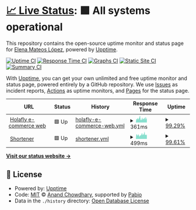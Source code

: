 # [📈 Live Status](https://demo.upptime.js.org): <!--live status--> **🟩 All systems operational**

This repository contains the open-source uptime monitor and status page for [Elena Mateos López](https://elenamlopez.github.io/Personal_Web/), powered by [Upptime](https://github.com/upptime/upptime).

[![Uptime CI](https://github.com/ElenaMLopez/holafly-status-page/workflows/Uptime%20CI/badge.svg)](https://github.com/ElenaMLopez/holafly-status-page/actions?query=workflow%3A%22Uptime+CI%22)
[![Response Time CI](https://github.com/ElenaMLopez/holafly-status-page/workflows/Response%20Time%20CI/badge.svg)](https://github.com/ElenaMLopez/holafly-status-page/actions?query=workflow%3A%22Response+Time+CI%22)
[![Graphs CI](https://github.com/ElenaMLopez/holafly-status-page/workflows/Graphs%20CI/badge.svg)](https://github.com/ElenaMLopez/holafly-status-page/actions?query=workflow%3A%22Graphs+CI%22)
[![Static Site CI](https://github.com/ElenaMLopez/holafly-status-page/workflows/Static%20Site%20CI/badge.svg)](https://github.com/ElenaMLopez/holafly-status-page/actions?query=workflow%3A%22Static+Site+CI%22)
[![Summary CI](https://github.com/ElenaMLopez/holafly-status-page/workflows/Summary%20CI/badge.svg)](https://github.com/ElenaMLopez/holafly-status-page/actions?query=workflow%3A%22Summary+CI%22)

With [Upptime](https://upptime.js.org), you can get your own unlimited and free uptime monitor and status page, powered entirely by a GitHub repository. We use [Issues](https://github.com/ElenaMLopez/holafly-status-page/issues) as incident reports, [Actions](https://github.com/ElenaMLopez/holafly-status-page/actions) as uptime monitors, and [Pages](https://demo.upptime.js.org) for the status page.

<!--start: status pages-->
<!-- This summary is generated by Upptime (https://github.com/upptime/upptime) -->
<!-- Do not edit this manually, your changes will be overwritten -->
<!-- prettier-ignore -->
| URL | Status | History | Response Time | Uptime |
| --- | ------ | ------- | ------------- | ------ |
| <img alt="" src="https://icons.duckduckgo.com/ip3/esim.holafly.com.ico" height="13"> [Holafly e-commerce web](https://esim.holafly.com) | 🟩 Up | [holafly-e-commerce-web.yml](https://github.com/ElenaMLopez/holafly-status-page/commits/HEAD/history/holafly-e-commerce-web.yml) | <details><summary><img alt="Response time graph" src="./graphs/holafly-e-commerce-web/response-time-week.png" height="20"> 361ms</summary><br><a href="https://ElenaMLopez.github.io/holafly-status-page/history/holafly-e-commerce-web"><img alt="Response time 361" src="https://img.shields.io/endpoint?url=https%3A%2F%2Fraw.githubusercontent.com%2FElenaMLopez%2Fholafly-status-page%2FHEAD%2Fapi%2Fholafly-e-commerce-web%2Fresponse-time.json"></a><br><a href="https://ElenaMLopez.github.io/holafly-status-page/history/holafly-e-commerce-web"><img alt="24-hour response time 428" src="https://img.shields.io/endpoint?url=https%3A%2F%2Fraw.githubusercontent.com%2FElenaMLopez%2Fholafly-status-page%2FHEAD%2Fapi%2Fholafly-e-commerce-web%2Fresponse-time-day.json"></a><br><a href="https://ElenaMLopez.github.io/holafly-status-page/history/holafly-e-commerce-web"><img alt="7-day response time 361" src="https://img.shields.io/endpoint?url=https%3A%2F%2Fraw.githubusercontent.com%2FElenaMLopez%2Fholafly-status-page%2FHEAD%2Fapi%2Fholafly-e-commerce-web%2Fresponse-time-week.json"></a><br><a href="https://ElenaMLopez.github.io/holafly-status-page/history/holafly-e-commerce-web"><img alt="30-day response time 361" src="https://img.shields.io/endpoint?url=https%3A%2F%2Fraw.githubusercontent.com%2FElenaMLopez%2Fholafly-status-page%2FHEAD%2Fapi%2Fholafly-e-commerce-web%2Fresponse-time-month.json"></a><br><a href="https://ElenaMLopez.github.io/holafly-status-page/history/holafly-e-commerce-web"><img alt="1-year response time 361" src="https://img.shields.io/endpoint?url=https%3A%2F%2Fraw.githubusercontent.com%2FElenaMLopez%2Fholafly-status-page%2FHEAD%2Fapi%2Fholafly-e-commerce-web%2Fresponse-time-year.json"></a></details> | <details><summary><a href="https://ElenaMLopez.github.io/holafly-status-page/history/holafly-e-commerce-web">99.29%</a></summary><a href="https://ElenaMLopez.github.io/holafly-status-page/history/holafly-e-commerce-web"><img alt="All-time uptime 99.29%" src="https://img.shields.io/endpoint?url=https%3A%2F%2Fraw.githubusercontent.com%2FElenaMLopez%2Fholafly-status-page%2FHEAD%2Fapi%2Fholafly-e-commerce-web%2Fuptime.json"></a><br><a href="https://ElenaMLopez.github.io/holafly-status-page/history/holafly-e-commerce-web"><img alt="24-hour uptime 100.00%" src="https://img.shields.io/endpoint?url=https%3A%2F%2Fraw.githubusercontent.com%2FElenaMLopez%2Fholafly-status-page%2FHEAD%2Fapi%2Fholafly-e-commerce-web%2Fuptime-day.json"></a><br><a href="https://ElenaMLopez.github.io/holafly-status-page/history/holafly-e-commerce-web"><img alt="7-day uptime 99.29%" src="https://img.shields.io/endpoint?url=https%3A%2F%2Fraw.githubusercontent.com%2FElenaMLopez%2Fholafly-status-page%2FHEAD%2Fapi%2Fholafly-e-commerce-web%2Fuptime-week.json"></a><br><a href="https://ElenaMLopez.github.io/holafly-status-page/history/holafly-e-commerce-web"><img alt="30-day uptime 99.29%" src="https://img.shields.io/endpoint?url=https%3A%2F%2Fraw.githubusercontent.com%2FElenaMLopez%2Fholafly-status-page%2FHEAD%2Fapi%2Fholafly-e-commerce-web%2Fuptime-month.json"></a><br><a href="https://ElenaMLopez.github.io/holafly-status-page/history/holafly-e-commerce-web"><img alt="1-year uptime 99.29%" src="https://img.shields.io/endpoint?url=https%3A%2F%2Fraw.githubusercontent.com%2FElenaMLopez%2Fholafly-status-page%2FHEAD%2Fapi%2Fholafly-e-commerce-web%2Fuptime-year.json"></a></details>
| <img alt="" src="https://icons.duckduckgo.com/ip3/holaf.ly.ico" height="13"> [Shortener](https://holaf.ly) | 🟩 Up | [shortener.yml](https://github.com/ElenaMLopez/holafly-status-page/commits/HEAD/history/shortener.yml) | <details><summary><img alt="Response time graph" src="./graphs/shortener/response-time-week.png" height="20"> 499ms</summary><br><a href="https://ElenaMLopez.github.io/holafly-status-page/history/shortener"><img alt="Response time 499" src="https://img.shields.io/endpoint?url=https%3A%2F%2Fraw.githubusercontent.com%2FElenaMLopez%2Fholafly-status-page%2FHEAD%2Fapi%2Fshortener%2Fresponse-time.json"></a><br><a href="https://ElenaMLopez.github.io/holafly-status-page/history/shortener"><img alt="24-hour response time 560" src="https://img.shields.io/endpoint?url=https%3A%2F%2Fraw.githubusercontent.com%2FElenaMLopez%2Fholafly-status-page%2FHEAD%2Fapi%2Fshortener%2Fresponse-time-day.json"></a><br><a href="https://ElenaMLopez.github.io/holafly-status-page/history/shortener"><img alt="7-day response time 499" src="https://img.shields.io/endpoint?url=https%3A%2F%2Fraw.githubusercontent.com%2FElenaMLopez%2Fholafly-status-page%2FHEAD%2Fapi%2Fshortener%2Fresponse-time-week.json"></a><br><a href="https://ElenaMLopez.github.io/holafly-status-page/history/shortener"><img alt="30-day response time 499" src="https://img.shields.io/endpoint?url=https%3A%2F%2Fraw.githubusercontent.com%2FElenaMLopez%2Fholafly-status-page%2FHEAD%2Fapi%2Fshortener%2Fresponse-time-month.json"></a><br><a href="https://ElenaMLopez.github.io/holafly-status-page/history/shortener"><img alt="1-year response time 499" src="https://img.shields.io/endpoint?url=https%3A%2F%2Fraw.githubusercontent.com%2FElenaMLopez%2Fholafly-status-page%2FHEAD%2Fapi%2Fshortener%2Fresponse-time-year.json"></a></details> | <details><summary><a href="https://ElenaMLopez.github.io/holafly-status-page/history/shortener">99.61%</a></summary><a href="https://ElenaMLopez.github.io/holafly-status-page/history/shortener"><img alt="All-time uptime 99.61%" src="https://img.shields.io/endpoint?url=https%3A%2F%2Fraw.githubusercontent.com%2FElenaMLopez%2Fholafly-status-page%2FHEAD%2Fapi%2Fshortener%2Fuptime.json"></a><br><a href="https://ElenaMLopez.github.io/holafly-status-page/history/shortener"><img alt="24-hour uptime 100.00%" src="https://img.shields.io/endpoint?url=https%3A%2F%2Fraw.githubusercontent.com%2FElenaMLopez%2Fholafly-status-page%2FHEAD%2Fapi%2Fshortener%2Fuptime-day.json"></a><br><a href="https://ElenaMLopez.github.io/holafly-status-page/history/shortener"><img alt="7-day uptime 99.61%" src="https://img.shields.io/endpoint?url=https%3A%2F%2Fraw.githubusercontent.com%2FElenaMLopez%2Fholafly-status-page%2FHEAD%2Fapi%2Fshortener%2Fuptime-week.json"></a><br><a href="https://ElenaMLopez.github.io/holafly-status-page/history/shortener"><img alt="30-day uptime 99.61%" src="https://img.shields.io/endpoint?url=https%3A%2F%2Fraw.githubusercontent.com%2FElenaMLopez%2Fholafly-status-page%2FHEAD%2Fapi%2Fshortener%2Fuptime-month.json"></a><br><a href="https://ElenaMLopez.github.io/holafly-status-page/history/shortener"><img alt="1-year uptime 99.61%" src="https://img.shields.io/endpoint?url=https%3A%2F%2Fraw.githubusercontent.com%2FElenaMLopez%2Fholafly-status-page%2FHEAD%2Fapi%2Fshortener%2Fuptime-year.json"></a></details>

<!--end: status pages-->

[**Visit our status website →**](https://demo.upptime.js.org)

## 📄 License

- Powered by: [Upptime](https://github.com/upptime/upptime)
- Code: [MIT](./LICENSE) © [Anand Chowdhary](https://anandchowdhary.com), supported by [Pabio](https://pabio.com)
- Data in the `./history` directory: [Open Database License](https://opendatacommons.org/licenses/odbl/1-0/)
